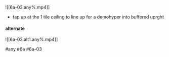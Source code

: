 ![[6a-03.any%.mp4]]
- tap up at the 1 tile ceiling to line up for a demohyper into buffered uprght

#### alternate
![[6a-03.alt1.any%.mp4]]

#any #6a #6a-03